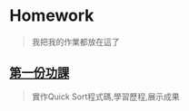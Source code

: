 # Homework
> 我把我的作業都放在這了

## [第一份功課](https://github.com/yulin871030/my-learning-note/tree/master/homework/homework%20%231)
>實作Quick Sort程式碼,學習歷程,展示成果
